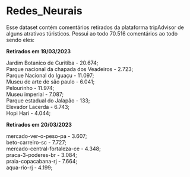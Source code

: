 # Redes_Neurais

Esse dataset contém comentários retirados da plataforma tripAdvisor de alguns atrativos túristicos.
Possui ao todo 70.516 comentários ao todo sendo eles:

**Retirados em 19/03/2023**

Jardim Botanico de Curitiba - 20.674;<br>
Parque nacional da chapada dos Veadeiros - 2.723;<br>
Parque Nacional do Iguaçu - 11.097;<br>
Museu de arte de são paulo - 6.041;<br>
Pelourinho - 11.974;<br>
Museu imperial - 7.087;<br>
Parque estadual do Jalapão - 133;<br>
Elevador Lacerda - 6.743;<br>
Hopi Hari - 4.044;<br>

**Retirados em 20/03/2023**

mercado-ver-o-peso-pa - 3.607;<br>
beto-carreiro-sc - 7.727;<br>
mercado-central-fortaleza-ce - 4.348;<br>
praca-3-poderes-br - 3.084;<br>
praia-copacabana-rj - 7.664;<br>
aqua-rio-rj - 4.199;<br>
